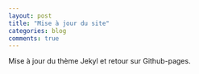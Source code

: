 ```yaml
---
layout: post
title: "Mise à jour du site"
categories: blog
comments: true
---
```


Mise à jour du thème Jekyl et retour sur Github-pages.

